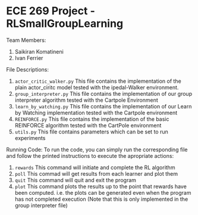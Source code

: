 # ECE 269 Project - RLSmallGroupLearning

Team Members:
1. Saikiran Komatineni
2. Ivan Ferrier

File Descriptions:
1. `actor_critic_walker.py` This file contains the implementation of the plain actor_ciritc model tested with the ipedal-Walker environment. 
2. `group_interpreter.py` This file contains the implementation of our group interpreter algorithm tested with the Cartpole Environment
3. `learn_by_watching.py` This file contains the implementation of our Learn by Watching implementation tested with the Cartpole environment
4. `REINFORCE.py` This file contains the implementation of the basic REINFORCE algorithm tested with the CartPole environment
5. `utils.py` This file contains parameters which can be set to run experiments

Running Code:
To run the code, you can simply run the corresponding file and follow the printed instructions to execute the apropriate actions:
1. `rewards` This command will initiate and complete the RL algorithm
2. `poll` This commad will get results from each learner and plot them
3. `quit` This command will quit and exit the program
4. `plot` This command plots the results up to the point that rewards have been computed. i.e. the plots can be generated even when the program has not completed execution (Note that this is only implemented in the group interpreter file)

